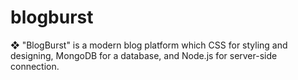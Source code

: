 # blogburst
❖ "BlogBurst" is a modern blog platform which CSS for styling and designing, MongoDB for a database, and Node.js for  server-side connection.   
